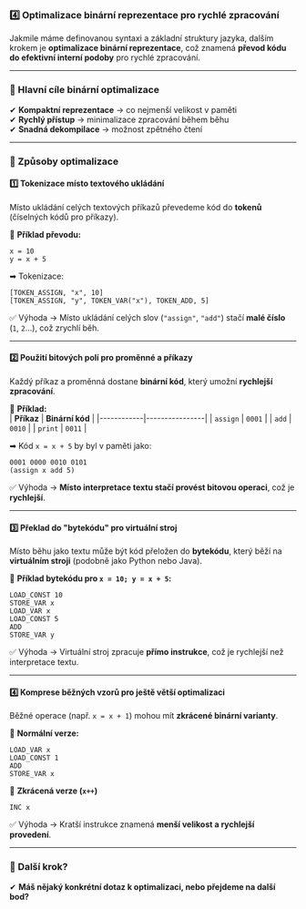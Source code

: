 ### **4️⃣ Optimalizace binární reprezentace pro rychlé zpracování**  

Jakmile máme definovanou syntaxi a základní struktury jazyka, dalším krokem je **optimalizace binární reprezentace**, což znamená **převod kódu do efektivní interní podoby** pro rychlé zpracování.  

---  

### **📌 Hlavní cíle binární optimalizace**  
✔ **Kompaktní reprezentace** → co nejmenší velikost v paměti  
✔ **Rychlý přístup** → minimalizace zpracování během běhu  
✔ **Snadná dekompilace** → možnost zpětného čtení  

---

### **📌 Způsoby optimalizace**  

#### **1️⃣ Tokenizace místo textového ukládání**  
Místo ukládání celých textových příkazů převedeme kód do **tokenů** (číselných kódů pro příkazy).  

📌 **Příklad převodu:**  
```plaintext
x = 10  
y = x + 5
```
➡ Tokenizace:  
```plaintext
[TOKEN_ASSIGN, "x", 10]  
[TOKEN_ASSIGN, "y", TOKEN_VAR("x"), TOKEN_ADD, 5]
```
✅ Výhoda → Místo ukládání celých slov (`"assign"`, `"add"`) stačí **malé číslo** (`1`, `2`...), což zrychlí běh.  

---

#### **2️⃣ Použití bitových polí pro proměnné a příkazy**  
Každý příkaz a proměnná dostane **binární kód**, který umožní **rychlejší zpracování**.  

📌 **Příklad:**  
| **Příkaz** | **Binární kód** |
|------------|----------------|
| `assign` | `0001` |
| `add` | `0010` |
| `print` | `0011` |

➡ Kód `x = x + 5` by byl v paměti jako:  
```plaintext
0001 0000 0010 0101  
(assign x add 5)
```
✅ Výhoda → **Místo interpretace textu stačí provést bitovou operaci**, což je **rychlejší**.  

---

#### **3️⃣ Překlad do "bytekódu" pro virtuální stroj**  
Místo běhu jako textu může být kód přeložen do **bytekódu**, který běží na **virtuálním stroji** (podobně jako Python nebo Java).  

📌 **Příklad bytekódu pro `x = 10; y = x + 5`:**  
```plaintext
LOAD_CONST 10  
STORE_VAR x  
LOAD_VAR x  
LOAD_CONST 5  
ADD  
STORE_VAR y  
```
✅ Výhoda → Virtuální stroj zpracuje **přímo instrukce**, což je rychlejší než interpretace textu.  

---

#### **4️⃣ Komprese běžných vzorů pro ještě větší optimalizaci**  
Běžné operace (např. `x = x + 1`) mohou mít **zkrácené binární varianty**.  

📌 **Normální verze:**  
```plaintext
LOAD_VAR x  
LOAD_CONST 1  
ADD  
STORE_VAR x  
```
📌 **Zkrácená verze (`x++`)**  
```plaintext
INC x  
```
✅ Výhoda → Kratší instrukce znamená **menší velikost a rychlejší provedení**.  

---

### **🚀 Další krok?**  
✔ **Máš nějaký konkrétní dotaz k optimalizaci, nebo přejdeme na další bod?**
